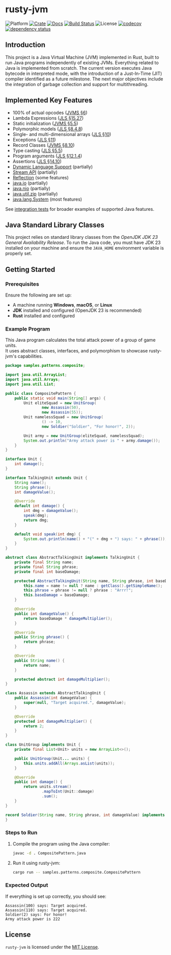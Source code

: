 # rusty-jvm
![Platform][platforms-image]
[![Crate][crate-image]][crate-link]
[![Docs][docs-image]][docs-link]
[![Build Status][ci-image]][ci-link]
![License][license-image]
[![codecov][code-cov-image]][code-cov-link]
[![dependency status][dep-status-image]][dep-status-link]

## Introduction

This project is a Java Virtual Machine (JVM) implemented in Rust, built to run Java programs independently of existing JVMs.
Everything related to Java is implemented from scratch.
The current version executes Java bytecode in interpreted mode, with the introduction of a Just-In-Time (JIT) compiler identified as a future milestone. 
The next major objectives include the integration of garbage collection and support for multithreading.

## Implemented Key Features

- 100% of actual opcodes ([JVMS §6][jvms-6])
- Lambda Expressions ([JLS §15.27][jls-15.27])
- Static initialization ([JVMS §5.5][jvms-5.5])
- Polymorphic models ([JLS §8.4.8][jls-8.4.8])
- Single- and multi-dimensional arrays ([JLS §10][jls-10])
- Exceptions ([JLS §11][jls-11])
- Record Classes ([JVMS §8.10][jls-8.10])
- Type casting ([JLS §5.5][jls-5.5])
- Program arguments ([JLS §12.1.4][jls-12.1.4])
- Assertions ([JLS §14.10][jls-14.10])
- [Dynamic Language Support][java.lang.invoke-api] (partially)
- [Stream API][java.util.stream-api] (partially)
- [Reflection][java.lang.reflect-api] (some features)
- [java.io][java.io-api] (partially)
- [java.nio][java.nio-api] (partially)
- [java.util.zip][java.util.zip-api] (partially)
- [java.lang.System][java.lang.system-api] (most features)

See [integration tests](tests/test_data) for broader examples of supported Java features.

## Java Standard Library Classes

This project relies on standard library classes from the *OpenJDK JDK 23 General Availability Release*.
To run the Java code, you must have JDK 23 installed on your machine and ensure the `JAVA_HOME` environment variable is properly set.

## Getting Started

### Prerequisites

Ensure the following are set up:

- A machine running **Windows**, **macOS**, or **Linux**
- **JDK** installed and configured (OpenJDK 23 is recommended)
- **Rust** installed and configured

### Example Program

This Java program calculates the total attack power of a group of game units.  
It uses abstract classes, interfaces, and polymorphism to showcase rusty-jvm's capabilities.

```java
package samples.patterns.composite;

import java.util.ArrayList;
import java.util.Arrays;
import java.util.List;

public class CompositePattern {
    public static void main(String[] args) {
        Unit eliteSquad = new UnitGroup(
                new Assassin(50),
                new Assassin(55));
        Unit namelessSquad = new UnitGroup(
                () -> 10,
                new Soldier("Soldier", "For honor!", 2));

        Unit army = new UnitGroup(eliteSquad, namelessSquad);
        System.out.println("Army attack power is " + army.damage());
    }
}

interface Unit {
    int damage();
}

interface TalkingUnit extends Unit {
    String name();
    String phrase();
    int damageValue();

    @Override
    default int damage() {
        int dmg = damageValue();
        speak(dmg);
        return dmg;
    }

    default void speak(int dmg) {
        System.out.println(name() + "(" + dmg + ") says: " + phrase());
    }
}

abstract class AbstractTalkingUnit implements TalkingUnit {
    private final String name;
    private final String phrase;
    private final int baseDamage;

    protected AbstractTalkingUnit(String name, String phrase, int baseDamage) {
        this.name = name != null ? name : getClass().getSimpleName();
        this.phrase = phrase != null ? phrase : "Arrr!";
        this.baseDamage = baseDamage;
    }

    @Override
    public int damageValue() {
        return baseDamage * damageMultiplier();
    }

    @Override
    public String phrase() {
        return phrase;
    }

    @Override
    public String name() {
        return name;
    }

    protected abstract int damageMultiplier();
}

class Assassin extends AbstractTalkingUnit {
    public Assassin(int damageValue) {
        super(null, "Target acquired.", damageValue);
    }

    @Override
    protected int damageMultiplier() {
        return 2;
    }
}

class UnitGroup implements Unit {
    private final List<Unit> units = new ArrayList<>();

    public UnitGroup(Unit... units) {
        this.units.addAll(Arrays.asList(units));
    }

    @Override
    public int damage() {
        return units.stream()
                .mapToInt(Unit::damage)
                .sum();
    }
}

record Soldier(String name, String phrase, int damageValue) implements TalkingUnit {
}
```

### Steps to Run

1. Compile the program using the Java compiler:
   ```sh
   javac -d . CompositePattern.java
   ```

2. Run it using rusty-jvm:
   ```sh
   cargo run -- samples.patterns.composite.CompositePattern
   ```

### Expected Output

If everything is set up correctly, you should see:

```
Assassin(100) says: Target acquired.
Assassin(110) says: Target acquired.
Soldier(2) says: For honor!
Army attack power is 222
```

## License
`rusty-jvm` is licensed under the [MIT License](LICENSE).

[//]: # (links)
[platforms-image]: https://img.shields.io/badge/platforms-linux%20%7C%20macos%20%7C%20windows-blue
[crate-image]: https://img.shields.io/crates/v/rusty-jvm.svg
[crate-link]: https://crates.io/crates/rusty-jvm
[docs-image]: https://docs.rs/rusty-jvm/badge.svg
[docs-link]: https://docs.rs/rusty-jvm
[ci-image]: https://github.com/hextriclosan/rusty-jvm/actions/workflows/rust.yml/badge.svg
[ci-link]: https://github.com/hextriclosan/rusty-jvm/actions
[license-image]: https://img.shields.io/github/license/hextriclosan/rusty-jvm
[code-cov-image]: https://codecov.io/gh/hextriclosan/rusty-jvm/branch/main/graph/badge.svg
[code-cov-link]: https://codecov.io/gh/hextriclosan/rusty-jvm
[dep-status-image]: https://deps.rs/repo/github/hextriclosan/rusty-jvm/status.svg
[dep-status-link]: https://deps.rs/repo/github/hextriclosan/rusty-jvm

[jvms-5.5]: https://docs.oracle.com/javase/specs/jvms/se23/html/jvms-5.html#jvms-5.5
[jvms-6]: https://docs.oracle.com/javase/specs/jvms/se23/html/jvms-6.html
[jls-5.5]: https://docs.oracle.com/javase/specs/jls/se23/html/jls-5.html#jls-5.5
[jls-8.4.8]: https://docs.oracle.com/javase/specs/jls/se23/html/jls-8.html#jls-8.4.8
[jls-8.10]: https://docs.oracle.com/javase/specs/jls/se23/html/jls-8.html#jls-8.10
[jls-10]: https://docs.oracle.com/javase/specs/jls/se23/html/jls-10.html
[jls-11]: https://docs.oracle.com/javase/specs/jls/se23/html/jls-11.html
[jls-12.1.4]: https://docs.oracle.com/javase/specs/jls/se23/html/jls-12.html#jls-12.1.4
[jls-14.10]: https://docs.oracle.com/javase/specs/jls/se23/html/jls-14.html#jls-14.10
[jls-15.27]: https://docs.oracle.com/javase/specs/jls/se23/html/jls-15.html#jls-15.27
[java.util.stream-api]: https://docs.oracle.com/en/java/javase/23/docs/api/java.base/java/util/stream/package-summary.html
[java.io-api]: https://docs.oracle.com/en/java/javase/23/docs/api/java.base/java/io/package-summary.html
[java.nio-api]: https://docs.oracle.com/en/java/javase/23/docs/api/java.base/java/nio/package-summary.html
[java.lang.invoke-api]: https://docs.oracle.com/en/java/javase/23/docs/api/java.base/java/lang/invoke/package-summary.html
[java.lang.reflect-api]: https://docs.oracle.com/en/java/javase/23/docs/api/java.base/java/lang/reflect/package-summary.html
[java.util.zip-api]: https://docs.oracle.com/en/java/javase/23/docs/api/java.base/java/util/zip/package-summary.html
[java.lang.system-api]: https://docs.oracle.com/en/java/javase/23/docs/api/java.base/java/lang/System.html
